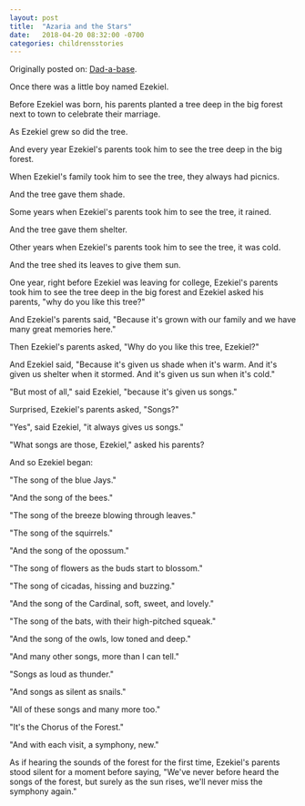 ```yaml
---
layout: post
title:  "Azaria and the Stars"
date:   2018-04-20 08:32:00 -0700
categories: childrensstories
---
```

Originally posted on: [Dad-a-base](http://dadabase.jandcb.com).

Once there was a little boy named Ezekiel.

Before Ezekiel was born, his parents planted a tree deep in the big forest next to town to celebrate their marriage.

As Ezekiel grew so did the tree.

And every year Ezekiel's parents took him to see the tree deep in the big forest.

When Ezekiel's family took him to see the tree, they always had picnics.

And the tree gave them shade.

Some years when Ezekiel's parents took him to see the tree, it rained.

And the tree gave them shelter.

Other years when Ezekiel's parents took him to see the tree, it was cold.

And the tree shed its leaves to give them sun.

One year, right before Ezekiel was leaving for college, Ezekiel's parents took him to see the tree deep in the big forest and Ezekiel asked his parents, "why do you like this tree?"

And Ezekiel's parents said, "Because it's grown with our family and we have many great memories here."

Then Ezekiel's parents asked, "Why do you like this tree, Ezekiel?"

And Ezekiel said, "Because it's given us shade when it's warm. And it's given us shelter when it stormed. And it's given us sun when it's cold."

"But most of all," said Ezekiel, "because it's given us songs."

Surprised, Ezekiel's parents asked, "Songs?"

"Yes", said Ezekiel, "it always gives us songs."

"What songs are those, Ezekiel," asked his parents?

And so Ezekiel began:

"The song of the blue Jays."

"And the song of the bees."

"The song of the breeze blowing through leaves."

"The song of the squirrels."

"And the song of the opossum."

"The song of flowers as the buds start to blossom."

"The song of cicadas, hissing and buzzing."

"And the song of the Cardinal, soft, sweet, and lovely."

"The song of the bats, with their high-pitched squeak."

"And the song of the owls, low toned and deep."

"And many other songs, more than I can tell."

"Songs as loud as thunder."

"And songs as silent as snails."

"All of these songs and many more too."

"It's the Chorus of the Forest."

"And with each visit, a symphony, new."

As if hearing the sounds of the forest for the first time, Ezekiel's parents stood silent for a moment before saying, "We've never before heard the songs of the forest, but surely as the sun rises, we'll never miss the symphony again."